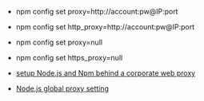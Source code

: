 - npm config set proxy=http://account:pw@IP:port
- npm config set http_proxy=http://account:pw@IP:port
- npm config set proxy=null
- npm config set https_proxy=null

- [setup Node.js and Npm behind a corporate web proxy](https://jjasonclark.com/how-to-setup-node-behind-web-proxy/)
- [Node.js global proxy setting](https://stackoverflow.com/questions/18586902/node-js-global-proxy-setting)

